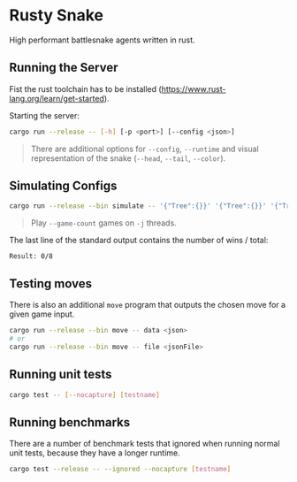 # Rusty Snake

High performant battlesnake agents written in rust.

## Running the Server

Fist the rust toolchain has to be installed (https://www.rust-lang.org/learn/get-started).

Starting the server:

```bash
cargo run --release -- [-h] [-p <port>] [--config <json>]
```

> There are additional options for `--config`, `--runtime` and visual representation of the snake (`--head`, `--tail`, `--color`).

## Simulating Configs

```bash
cargo run --release --bin simulate -- '{"Tree":{}}' '{"Tree":{}}' '{"Tree":{}}' '{"Tree":{}}' -j 8 --game-count 8
```

> Play `--game-count` games on `-j` threads.

The last line of the standard output contains the number of wins / total:

```
Result: 0/8
```

## Testing moves

There is also an additional `move` program that outputs the chosen move for a given game input.

```bash
cargo run --release --bin move -- data <json>
# or
cargo run --release --bin move -- file <jsonFile>
```

## Running unit tests

```bash
cargo test -- [--nocapture] [testname]
```

## Running benchmarks

There are a number of benchmark tests that ignored when running normal unit tests, because they have a longer runtime.

```bash
cargo test --release -- --ignored --nocapture [testname]
```
